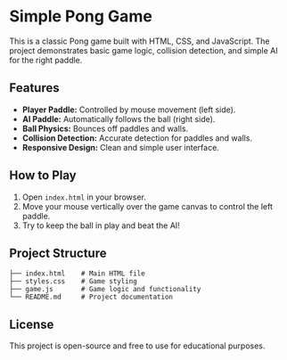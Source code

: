 # Simple Pong Game

This is a classic Pong game built with HTML, CSS, and JavaScript. The project demonstrates basic game logic, collision detection, and simple AI for the right paddle.

## Features

- **Player Paddle:** Controlled by mouse movement (left side).
- **AI Paddle:** Automatically follows the ball (right side).
- **Ball Physics:** Bounces off paddles and walls.
- **Collision Detection:** Accurate detection for paddles and walls.
- **Responsive Design:** Clean and simple user interface.

## How to Play

1. Open `index.html` in your browser.
2. Move your mouse vertically over the game canvas to control the left paddle.
3. Try to keep the ball in play and beat the AI!

## Project Structure

```
├── index.html    # Main HTML file
├── styles.css    # Game styling
├── game.js       # Game logic and functionality
└── README.md     # Project documentation
```

## License

This project is open-source and free to use for educational purposes.
